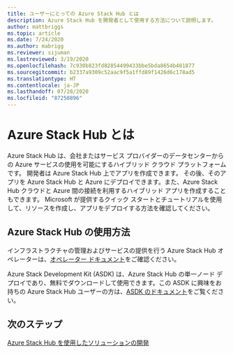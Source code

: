 ```yaml
---
title: ユーザーにとっての Azure Stack Hub とは
description: Azure Stack Hub を開発者として使用する方法について説明します。
author: mattbriggs
ms.topic: article
ms.date: 7/24/2020
ms.author: mabrigg
ms.reviewer: sijuman
ms.lastreviewed: 3/19/2020
ms.openlocfilehash: 7c930b823fd82854499433bbe5bda8654b481877
ms.sourcegitcommit: b2337a9309c52aac9f5a1ffd89f1426d6c178ad5
ms.translationtype: HT
ms.contentlocale: ja-JP
ms.lasthandoff: 07/28/2020
ms.locfileid: "87250896"
---
```

# <a name="what-is-azure-stack-hub"></a>Azure Stack Hub とは

Azure Stack Hub は、会社またはサービス プロバイダーのデータセンターからの Azure サービスの使用を可能にするハイブリッド クラウド プラットフォームです。 開発者は Azure Stack Hub 上でアプリを作成できます。 その後、そのアプリを Azure Stack Hub と Azure にデプロイできます。また、Azure Stack Hub クラウドと Azure 間の接続を利用するハイブリッド アプリを作成することもできます。 Microsoft が提供するクイック スタートとチュートリアルを使用して、リソースを作成し、アプリをデプロイする方法を確認してください。

## <a name="how-to-use-azure-stack-hub"></a>Azure Stack Hub の使用方法

インフラストラクチャの管理およびサービスの提供を行う Azure Stack Hub オペレーターは、[オペレーター ドキュメント](../operator/index.yml)をご確認ください。

Azure Stack Development Kit (ASDK) は、Azure Stack Hub の単一ノード デプロイであり、無料でダウンロードして使用できます。この ASDK に興味をお持ちの Azure Stack Hub ユーザーの方は、[ASDK のドキュメント](../asdk/index.yml)をご覧ください。

## <a name="next-steps"></a>次のステップ

[Azure Stack Hub を使用したソリューションの開発](azure-stack-dev-start.md)
